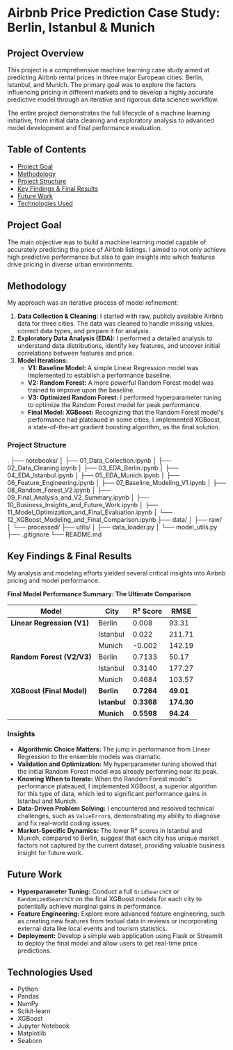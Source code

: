 # Airbnb Price Prediction Case Study: Berlin, Istanbul & Munich

## Project Overview

This project is a comprehensive machine learning case study aimed at predicting Airbnb rental prices in three major European cities: Berlin, Istanbul, and Munich. The primary goal was to explore the factors influencing pricing in different markets and to develop a highly accurate predictive model through an iterative and rigorous data science workflow.

The entire project demonstrates the full lifecycle of a machine learning initiative, from initial data cleaning and exploratory analysis to advanced model development and final performance evaluation.

## Table of Contents

-   [Project Goal](#project-goal)
-   [Methodology](#methodology)
-   [Project Structure](#project-structure)
-   [Key Findings & Final Results](#key-findings--final-results)
-   [Future Work](#future-work)
-   [Technologies Used](#technologies-used)

## Project Goal

The main objective was to build a machine learning model capable of accurately predicting the price of Airbnb listings. I aimed to not only achieve high predictive performance but also to gain insights into which features drive pricing in diverse urban environments.

## Methodology

My approach was an iterative process of model refinement:

1.  **Data Collection & Cleaning:** I started with raw, publicly available Airbnb data for three cities. The data was cleaned to handle missing values, correct data types, and prepare it for analysis.
2.  **Exploratory Data Analysis (EDA):** I performed a detailed analysis to understand data distributions, identify key features, and uncover initial correlations between features and price.
3.  **Model Iterations:**
    -   **V1: Baseline Model:** A simple Linear Regression model was implemented to establish a performance baseline.
    -   **V2: Random Forest:** A more powerful Random Forest model was trained to improve upon the baseline.
    -   **V3: Optimized Random Forest:** I performed hyperparameter tuning to optimize the Random Forest model for peak performance.
    -   **Final Model: XGBoost:** Recognizing that the Random Forest model's performance had plateaued in some cities, I implemented XGBoost, a state-of-the-art gradient boosting algorithm, as the final solution.

### Project Structure

.
├── notebooks/
│   ├── 01_Data_Collection.ipynb
│   ├── 02_Data_Cleaning.ipynb
│   ├── 03_EDA_Berlin.ipynb
│   ├── 04_EDA_Istanbul.ipynb
│   ├── 05_EDA_Munich.ipynb
│   ├── 06_Feature_Engineering.ipynb
│   ├── 07_Baseline_Modeling_V1.ipynb
│   ├── 08_Random_Forest_V2.ipynb
│   ├── 09_Final_Analysis_and_V2_Summary.ipynb
│   ├── 10_Business_Insights_and_Future_Work.ipynb
│   ├── 11_Model_Optimization_and_Final_Evaluation.ipynb
│   └── 12_XGBoost_Modeling_and_Final_Comparison.ipynb
├── data/
│   ├── raw/
│   └── processed/
├── utils/
│   ├── data_loader.py
│   └── model_utils.py
├── .gitignore
└── README.md

## Key Findings & Final Results

My analysis and modeling efforts yielded several critical insights into Airbnb pricing and model performance.

**Final Model Performance Summary: The Ultimate Comparison**

| Model | City | R² Score | RMSE |
|---|---|---|---|
| **Linear Regression (V1)** | Berlin | 0.008 | 93.31 |
| | Istanbul | 0.022 | 211.71 |
| | Munich | -0.002 | 142.19 |
| **Random Forest (V2/V3)** | Berlin | 0.7133 | 50.17 |
| | Istanbul | 0.3140 | 177.27 |
| | Munich | 0.4684 | 103.57 |
| **XGBoost (Final Model)** | **Berlin** | **0.7264** | **49.01** |
| | **Istanbul** | **0.3368** | **174.30** |
| | **Munich** | **0.5598** | **94.24** |

### Insights

-   **Algorithmic Choice Matters:** The jump in performance from Linear Regression to the ensemble models was dramatic.
-   **Validation and Optimization:** My hyperparameter tuning showed that the initial Random Forest model was already performing near its peak.
-   **Knowing When to Iterate:** When the Random Forest model's performance plateaued, I implemented XGBoost, a superior algorithm for this type of data, which led to significant performance gains in Istanbul and Munich.
-   **Data-Driven Problem Solving:** I encountered and resolved technical challenges, such as `ValueError`s, demonstrating my ability to diagnose and fix real-world coding issues.
-   **Market-Specific Dynamics:** The lower R² scores in Istanbul and Munich, compared to Berlin, suggest that each city has unique market factors not captured by the current dataset, providing valuable business insight for future work.

## Future Work

-   **Hyperparameter Tuning:** Conduct a full `GridSearchCV` or `RandomizedSearchCV` on the final XGBoost models for each city to potentially achieve marginal gains in performance.
-   **Feature Engineering:** Explore more advanced feature engineering, such as creating new features from textual data in reviews or incorporating external data like local events and tourism statistics.
-   **Deployment:** Develop a simple web application using Flask or Streamlit to deploy the final model and allow users to get real-time price predictions.

## Technologies Used

-   Python
-   Pandas
-   NumPy
-   Scikit-learn
-   XGBoost
-   Jupyter Notebook
-   Matplotlib
-   Seaborn